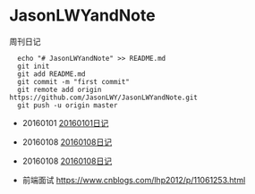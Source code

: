 # JasonLWYandNote
周刊日记
```
  echo "# JasonLWYandNote" >> README.md
  git init
  git add README.md
  git commit -m "first commit"
  git remote add origin https://github.com/JasonLWY/JasonLWYandNote.git
  git push -u origin master
```
- 20160101 <a href="https://github.com/JasonLWY/JasonLWYandNote/tree/master/20160101">20160101日记</a>
- 20160108 <a href="https://github.com/JasonLWY/JasonLWYandNote/tree/master/20160108">20160108日记</a> 
- 20160108 <a href="https://github.com/JasonLWY/JasonLWYandNote/tree/master/20160108">20160108日记</a>


- 前端面试
https://www.cnblogs.com/lhp2012/p/11061253.html
